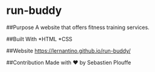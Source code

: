 # run-buddy

##Purpose
A website that offers fitness training services.

##Built With
*HTML
*CSS


##Website
https://lernantino.github.io/run-buddy/

##Contribution
Made with ❤️ by Sebastien Plouffe
